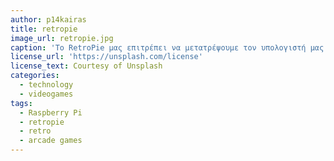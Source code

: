 ```yaml
---
author: p14kairas
title: retropie
image_url: retropie.jpg
caption: 'Το RetroPie μας επιτρέπει να μετατρέψουμε τον υπολογιστή μας Raspberry Pi ή Linux σε μια μηχανή ρετρό παιχνιδιών. Βασίζεται σε Raspbian, EmulationStation, RetroArch και πολλά άλλα έργα για να μας επιτρέψει να παίξουμε τα αγαπημένα σας παιχνίδια Arcade, home-console και κλασικά παιχνίδια υπολογιστή με την ελάχιστη ρύθμιση. Για ισχυρούς χρήστες, παρέχει επίσης μια μεγάλη ποικιλία εργαλείων διαμόρφωσης για να προσαρμόσετε το σύστημα όπως θέλετε.'
license_url: 'https://unsplash.com/license'
license_text: Courtesy of Unsplash
categories:
  - technology
  - videogames
tags:
  - Raspberry Pi
  - retropie
  - retro 
  - arcade games
---
```

